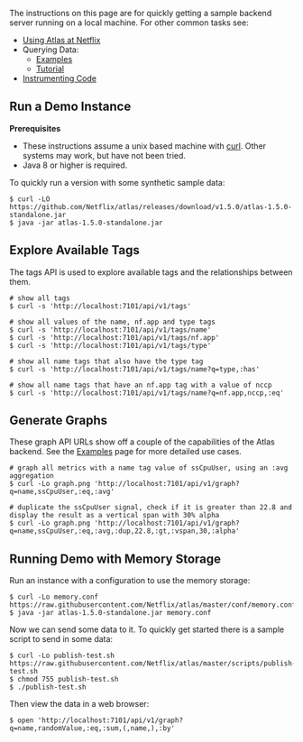 
The instructions on this page are for quickly getting a sample backend server running on a local
machine. For other common tasks see:

* [Using Atlas at Netflix](http://go/insightdocs)
* Querying Data:
    * [Examples](Examples)
    * [Tutorial](Stack-Language)
* [Instrumenting Code](http://netflix.github.io/spectator/en/latest/)

## Run a Demo Instance

**Prerequisites**

* These instructions assume a unix based machine with [curl](http://curl.haxx.se/). Other systems
  may work, but have not been tried.
* Java 8 or higher is required.

To quickly run a version with some synthetic sample data:

```
$ curl -LO https://github.com/Netflix/atlas/releases/download/v1.5.0/atlas-1.5.0-standalone.jar
$ java -jar atlas-1.5.0-standalone.jar
```

## Explore Available Tags

The tags API is used to explore available tags and the relationships between them.

```
# show all tags
$ curl -s 'http://localhost:7101/api/v1/tags'

# show all values of the name, nf.app and type tags
$ curl -s 'http://localhost:7101/api/v1/tags/name'
$ curl -s 'http://localhost:7101/api/v1/tags/nf.app'
$ curl -s 'http://localhost:7101/api/v1/tags/type'

# show all name tags that also have the type tag
$ curl -s 'http://localhost:7101/api/v1/tags/name?q=type,:has'

# show all name tags that have an nf.app tag with a value of nccp
$ curl -s 'http://localhost:7101/api/v1/tags/name?q=nf.app,nccp,:eq'
```

## Generate Graphs

These graph API URLs show off a couple of the capabilities of the Atlas backend.  See the
[Examples](https://github.com/Netflix/atlas/wiki/Examples) page for more detailed use cases.

```
# graph all metrics with a name tag value of ssCpuUser, using an :avg aggregation
$ curl -Lo graph.png 'http://localhost:7101/api/v1/graph?q=name,ssCpuUser,:eq,:avg'

# duplicate the ssCpuUser signal, check if it is greater than 22.8 and display the result as a vertical span with 30% alpha
$ curl -Lo graph.png 'http://localhost:7101/api/v1/graph?q=name,ssCpuUser,:eq,:avg,:dup,22.8,:gt,:vspan,30,:alpha'
```

## Running Demo with Memory Storage

Run an instance with a configuration to use the memory storage:

```
$ curl -Lo memory.conf https://raw.githubusercontent.com/Netflix/atlas/master/conf/memory.conf
$ java -jar atlas-1.5.0-standalone.jar memory.conf
```

Now we can send some data to it. To quickly get started there is a sample script to send in
some data:

```
$ curl -Lo publish-test.sh https://raw.githubusercontent.com/Netflix/atlas/master/scripts/publish-test.sh
$ chmod 755 publish-test.sh
$ ./publish-test.sh
```

Then view the data in a web browser:

```
$ open 'http://localhost:7101/api/v1/graph?q=name,randomValue,:eq,:sum,(,name,),:by'
```
